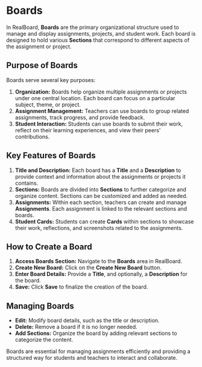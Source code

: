 # Boards

In RealBoard, **Boards** are the primary organizational structure used to manage and display assignments, projects, and student work. Each board is designed to hold various **Sections** that correspond to different aspects of the assignment or project.

## Purpose of Boards

Boards serve several key purposes:

1. **Organization:** Boards help organize multiple assignments or projects under one central location. Each board can focus on a particular subject, theme, or project.
2. **Assignment Management:** Teachers can use boards to group related assignments, track progress, and provide feedback.
3. **Student Interaction:** Students can use boards to submit their work, reflect on their learning experiences, and view their peers' contributions.

## Key Features of Boards

1. **Title and Description:** Each board has a **Title** and a **Description** to provide context and information about the assignments or projects it contains.
2. **Sections:** Boards are divided into **Sections** to further categorize and organize content. Sections can be customized and added as needed.
3. **Assignments:** Within each section, teachers can create and manage **Assignments**. Each assignment is linked to the relevant sections and boards.
4. **Student Cards:** Students can create **Cards** within sections to showcase their work, reflections, and screenshots related to the assignments.

## How to Create a Board

1. **Access Boards Section:** Navigate to the **Boards** area in RealBoard.
2. **Create New Board:** Click on the **Create New Board** button.
3. **Enter Board Details:** Provide a **Title**, and optionally, a **Description** for the board.
4. **Save:** Click **Save** to finalize the creation of the board.

## Managing Boards

- **Edit:** Modify board details, such as the title or description.
- **Delete:** Remove a board if it is no longer needed.
- **Add Sections:** Organize the board by adding relevant sections to categorize the content.

Boards are essential for managing assignments efficiently and providing a structured way for students and teachers to interact and collaborate.
